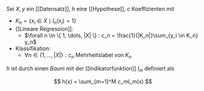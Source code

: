 Sei $X, y$ ein [[Datensatz]], $h$ eine [[Hypothese]], $c$ Koeffizienten mit
- $K_n = \{ x_i \in X \mid I_n(x_i) = 1 \}$
- [[Lineare Regression]]:
	- $\forall n \in \{ 1, \dots, |X| \} : c_n = \frac{1}{|K_n|}\sum_{y_i \in K_n} y_n$
- Klassifikation:
	- $\forall n \in \{ 1, \dots, |X| \} : c_n$ Mehrheitslabel von $K_n$

$h$ ist durch einen *Baum* mit der [[Indikatorfunktion]] $I_m$ definiert als

$$
	h(x) = \sum_{m=1}^M c_mI_m(x)
$$